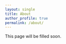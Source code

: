 ```yaml
---
layout: single
title: About
author_profile: true
permalink: /about/
---
```


This page will be filled soon.

